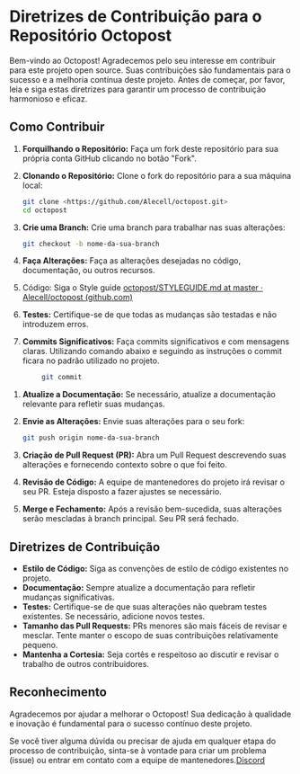 # Diretrizes de Contribuição para o Repositório Octopost

Bem-vindo ao Octopost! Agradecemos pelo seu interesse em contribuir para este projeto open source. Suas contribuições são fundamentais para o sucesso e a melhoria contínua deste projeto. Antes de começar, por favor, leia e siga estas diretrizes para garantir um processo de contribuição harmonioso e eficaz.

## Como Contribuir

1. **Forquilhando o Repositório:** Faça um fork deste repositório para sua própria conta GitHub clicando no botão "Fork".
2. **Clonando o Repositório:** Clone o fork do repositório para a sua máquina local:

   ```bash
   git clone <https://github.com/Alecell/octopost.git>
   cd octopost

   ```

3. **Crie uma Branch:** Crie uma branch para trabalhar nas suas alterações:

   ```bash
   git checkout -b nome-da-sua-branch

   ```

4. **Faça Alterações:** Faça as alterações desejadas no código, documentação, ou outros recursos.
5. Código: Siga o Style guide [octopost/STYLEGUIDE.md at master · Alecell/octopost (github.com)](https://github.com/Alecell/octopost/blob/master/STYLEGUIDE.md)
6. **Testes:** Certifique-se de que todas as mudanças são testadas e não introduzem erros.
7. **Commits Significativos:** Faça commits significativos e com mensagens claras. Utilizando comando abaixo e seguindo as instruções o commit ficara no padrão utilizado no projeto.

```bash
		git commit
```

1. **Atualize a Documentação:** Se necessário, atualize a documentação relevante para refletir suas mudanças.
2. **Envie as Alterações:** Envie suas alterações para o seu fork:

   ```bash
   git push origin nome-da-sua-branch

   ```

3. **Criação de Pull Request (PR):** Abra um Pull Request descrevendo suas alterações e fornecendo contexto sobre o que foi feito.
4. **Revisão de Código:** A equipe de mantenedores do projeto irá revisar o seu PR. Esteja disposto a fazer ajustes se necessário.
5. **Merge e Fechamento:** Após a revisão bem-sucedida, suas alterações serão mescladas à branch principal. Seu PR será fechado.

## Diretrizes de Contribuição

- **Estilo de Código:** Siga as convenções de estilo de código existentes no projeto.
- **Documentação:** Sempre atualize a documentação para refletir mudanças significativas.
- **Testes:** Certifique-se de que suas alterações não quebram testes existentes. Se necessário, adicione novos testes.
- **Tamanho das Pull Requests:** PRs menores são mais fáceis de revisar e mesclar. Tente manter o escopo de suas contribuições relativamente pequeno.
- **Mantenha a Cortesia:** Seja cortês e respeitoso ao discutir e revisar o trabalho de outros contribuidores.

## Reconhecimento

Agradecemos por ajudar a melhorar o Octopost! Sua dedicação à qualidade e inovação é fundamental para o sucesso contínuo deste projeto.

Se você tiver alguma dúvida ou precisar de ajuda em qualquer etapa do processo de contribuição, sinta-se à vontade para criar um problema (issue) ou entrar em contato com a equipe de mantenedores.[Discord](discord.gg/fhutDfuDa9)
